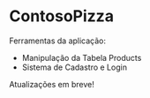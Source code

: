 # ContosoPizza

Ferramentas da aplicação:
- Manipulação da Tabela Products
- Sistema de Cadastro e Login

Atualizações em breve!
